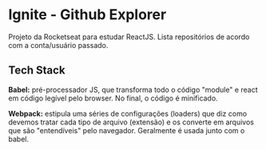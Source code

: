 # Ignite - Github Explorer

Projeto da Rocketseat para estudar ReactJS.
Lista repositórios de acordo com a conta/usuário passado.


## Tech Stack

**Babel:** pré-processador JS, que transforma todo o código "module" e react em código legível pelo browser. No final, o código é minificado.

**Webpack:** estipula uma séries de configurações (loaders) que diz como devemos tratar cada tipo de arquivo (extensão) e os converte em arquivos que são "entendíveis" pelo navegador. Geralmente é usada junto com o babel.

